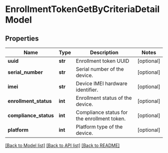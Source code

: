 # EnrollmentTokenGetByCriteriaDetailModel

## Properties
Name | Type | Description | Notes
------------ | ------------- | ------------- | -------------
**uuid** | **str** | Enrollment token UUID | [optional] 
**serial_number** | **str** | Serial number of the device. | [optional] 
**imei** | **str** | Device IMEI hardware identifier. | [optional] 
**enrollment_status** | **int** | Enrollment status of the device. | [optional] 
**compliance_status** | **int** | Compliance status for the enrollment token. | [optional] 
**platform** | **int** | Platform type of the device. | [optional] 

[[Back to Model list]](../README.md#documentation-for-models) [[Back to API list]](../README.md#documentation-for-api-endpoints) [[Back to README]](../README.md)


